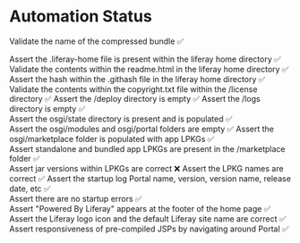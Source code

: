 # Automation Status

Validate the name of the compressed bundle ✅

Assert the .liferay-home file is present within the liferay home directory ✅	
Validate the contents within the readme.html in the liferay home directory ✅	
Assert the hash within the .githash file in the liferay home directory ✅	
Validate the contents within the copyright.txt file within the /license directory ✅	
Assert the /deploy directory is empty ✅	
Assert the /logs directory is empty ✅	
Assert the osgi/state directory is present and is populated ✅	
Assert the osgi/modules and osgi/portal folders are empty ✅	
Assert the osgi/marketplace folder is populated with app LPKGs ✅	
Assert standalone and bundled app LPKGs are present in the /marketplace folder ✅	
Assert jar versions within LPKGs are correct ❌
Assert the LPKG names are correct ✅	
Assert the startup log Portal name, version, version name, release date, etc ✅	
Assert there are no startup errors ✅	
Assert "Powered By Liferay" appears at the footer of the home page ✅	
Assert the Liferay logo icon and the default Liferay site name are correct ✅	
Assert responsiveness of pre-compiled JSPs by navigating around Portal ✅	

